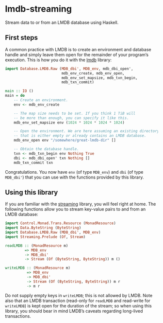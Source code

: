 # lmdb-streaming

Stream data to or from an LMDB database using Haskell.

## First steps

A common practice with LMDB is to create an environment and database handle and simply leave them open for the remainder of your program’s execution. This is how you do it with the [lmdb](https://hackage.haskell.org/package/lmdb) library:

```haskell
import Database.LMDB.Raw (MDB_dbi', MDB_env, mdb_dbi_open',
                          mdb_env_create, mdb_env_open,
                          mdb_env_set_mapsize, mdb_txn_begin,
                          mdb_txn_commit)

main :: IO ()
main = do
    -- Create an environment.
    env <- mdb_env_create

    -- The map size needs to be set. If you think 1 TiB will
    -- be more than enough, you can specify it like this.
    mdb_env_set_mapsize env (1024 * 1024 * 1024 * 1024)

    -- Open the environment. We are here assuming an existing directory
    -- that is either empty or already contains an LMDB database.
    mdb_env_open env "/somewhere/great-lmdb-dir" []

    -- Obtain the database handle.
    txn <- mdb_txn_begin env Nothing True
    dbi <- mdb_dbi_open' txn Nothing []
    mdb_txn_commit txn
```

Congratulations. You now have `env` (of type `MDB_env`) and `dbi` (of type `MDB_dbi'`) that you can use with the functions provided by this library.

## Using this library

If you are familiar with the [streaming](https://hackage.haskell.org/package/streaming) library, you will feel right at home. The following functions allow you to stream key-value pairs to and from an LMDB database:

```haskell
import Control.Monad.Trans.Resource (MonadResource)
import Data.ByteString (ByteString)
import Database.LMDB.Raw (MDB_dbi', MDB_env)
import Streaming.Prelude (Of, Stream)

readLMDB :: (MonadResource m)
         => MDB_env
         -> MDB_dbi'
         -> Stream (Of (ByteString, ByteString)) m ()

writeLMDB :: (MonadResource m)
          => MDB_env
          -> MDB_dbi'
          -> Stream (Of (ByteString, ByteString)) m r
          -> m r
```

Do not supply empty keys in `writeLMDB`; this is not allowed by LMDB. Note also that an LMDB transaction (read-only for `readLMDB` and read-write for `writeLMDB`) is kept open for the duration of the stream; so when using this library, you should bear in mind LMDB’s caveats regarding long-lived transactions.
